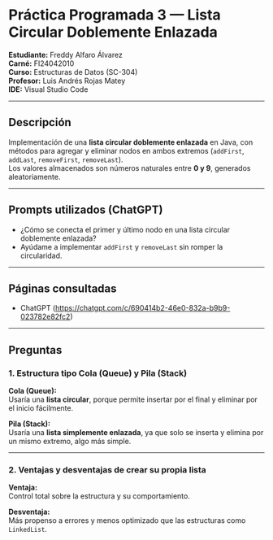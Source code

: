 # Práctica Programada 3 — Lista Circular Doblemente Enlazada

**Estudiante:** Freddy Alfaro Álvarez  
**Carné:** FI24042010  
**Curso:** Estructuras de Datos (SC-304)  
**Profesor:** Luis Andrés Rojas Matey  
**IDE:** Visual Studio Code  

---

## Descripción

Implementación de una **lista circular doblemente enlazada** en Java, con métodos para agregar y eliminar nodos en ambos extremos (`addFirst`, `addLast`, `removeFirst`, `removeLast`).  
Los valores almacenados son números naturales entre **0 y 9**, generados aleatoriamente.

---

## Prompts utilizados (ChatGPT)

- ¿Cómo se conecta el primer y último nodo en una lista circular doblemente enlazada?  
- Ayúdame a implementar `addFirst` y `removeLast` sin romper la circularidad.

---

## Páginas consultadas

- ChatGPT (https://chatgpt.com/c/690414b2-46e0-832a-b9b9-023782e82fc2)

---

## Preguntas 

### 1. Estructura tipo Cola (Queue) y Pila (Stack)

**Cola (Queue):**  
Usaría una **lista circular**, porque permite insertar por el final y eliminar por el inicio fácilmente.

**Pila (Stack):**  
Usaría una **lista simplemente enlazada**, ya que solo se inserta y elimina por un mismo extremo, algo más simple.

---

### 2. Ventajas y desventajas de crear su propia lista

**Ventaja:**  
Control total sobre la estructura y su comportamiento.  

**Desventaja:**  
Más propenso a errores y menos optimizado que las estructuras como `LinkedList`.
